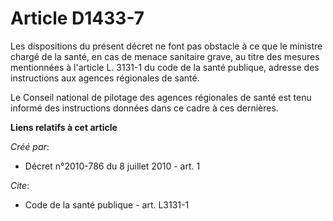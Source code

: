 # Article D1433-7

Les dispositions du présent décret ne font pas obstacle à ce que le ministre chargé de la santé, en cas de menace sanitaire
grave, au titre des mesures mentionnées à l'article L. 3131-1 du code de la santé publique, adresse des instructions aux
agences régionales de santé. 

Le Conseil national de pilotage des agences régionales de santé est tenu informé des instructions données dans ce cadre à ces
dernières.

**Liens relatifs à cet article**

_Créé par_:

  - Décret n°2010-786 du 8 juillet 2010 - art. 1

_Cite_:

  - Code de la santé publique - art. L3131-1
